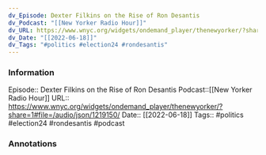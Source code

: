 ```yaml
---
dv_Episode: Dexter Filkins on the Rise of Ron Desantis
dv_Podcast: "[[New Yorker Radio Hour]]"
dv_URL: https://www.wnyc.org/widgets/ondemand_player/thenewyorker/?share=1#file=/audio/json/1219150/
dv_Date: "[[2022-06-18]]"
dv_Tags: "#politics #election24 #rondesantis"
---
```

### Information

Episode:: Dexter Filkins on the Rise of Ron Desantis
Podcast::[[New Yorker Radio Hour]]
URL:: https://www.wnyc.org/widgets/ondemand_player/thenewyorker/?share=1#file=/audio/json/1219150/
Date:: [[2022-06-18]]
Tags:: #politics #election24 #rondesantis 
#podcast


### Annotations

